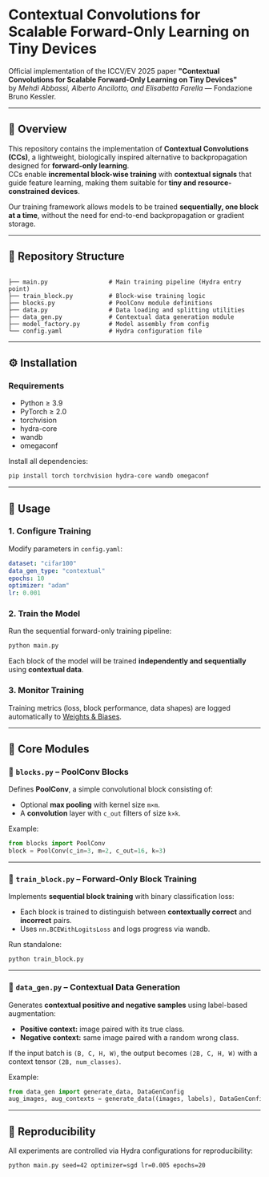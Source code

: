 # Contextual Convolutions for Scalable Forward-Only Learning on Tiny Devices

Official implementation of the ICCV/EV 2025 paper **"Contextual Convolutions for Scalable Forward-Only Learning on Tiny Devices"**  
by *Mehdi Abbassi, Alberto Ancilotto, and Elisabetta Farella* — Fondazione Bruno Kessler.

---

## 🧠 Overview
This repository contains the implementation of **Contextual Convolutions (CCs)**, a lightweight, biologically inspired alternative to backpropagation designed for **forward-only learning**.  
CCs enable **incremental block-wise training** with **contextual signals** that guide feature learning, making them suitable for **tiny and resource-constrained devices**.

Our training framework allows models to be trained **sequentially, one block at a time**, without the need for end-to-end backpropagation or gradient storage.

---

## 📁 Repository Structure
```

├── main.py                 # Main training pipeline (Hydra entry point)
├── train_block.py          # Block-wise training logic
├── blocks.py               # PoolConv module definitions
├── data.py                 # Data loading and splitting utilities
├── data_gen.py             # Contextual data generation module
├── model_factory.py        # Model assembly from config
└── config.yaml             # Hydra configuration file

````

---

## ⚙️ Installation
### Requirements
- Python ≥ 3.9  
- PyTorch ≥ 2.0  
- torchvision  
- hydra-core  
- wandb  
- omegaconf  

Install all dependencies:
```bash
pip install torch torchvision hydra-core wandb omegaconf
````

---

## 🚀 Usage

### 1. Configure Training

Modify parameters in `config.yaml`:

```yaml
dataset: "cifar100"
data_gen_type: "contextual"
epochs: 10
optimizer: "adam"
lr: 0.001
```

### 2. Train the Model

Run the sequential forward-only training pipeline:

```bash
python main.py
```

Each block of the model will be trained **independently and sequentially** using **contextual data**.

### 3. Monitor Training

Training metrics (loss, block performance, data shapes) are logged automatically to [Weights & Biases](https://wandb.ai).

---

## 🧩 Core Modules

### 🧱 `blocks.py` – PoolConv Blocks

Defines **PoolConv**, a simple convolutional block consisting of:

* Optional **max pooling** with kernel size `m×m`.
* A **convolution** layer with `c_out` filters of size `k×k`.

Example:

```python
from blocks import PoolConv
block = PoolConv(c_in=3, m=2, c_out=16, k=3)
```

---

### 🔁 `train_block.py` – Forward-Only Block Training

Implements **sequential block training** with binary classification loss:

* Each block is trained to distinguish between **contextually correct** and **incorrect** pairs.
* Uses `nn.BCEWithLogitsLoss` and logs progress via wandb.

Run standalone:

```bash
python train_block.py
```

---

### 🧩 `data_gen.py` – Contextual Data Generation

Generates **contextual positive and negative samples** using label-based augmentation:

* **Positive context:** image paired with its true class.
* **Negative context:** same image paired with a random wrong class.

If the input batch is `(B, C, H, W)`, the output becomes `(2B, C, H, W)` with a context tensor `(2B, num_classes)`.

Example:

```python
from data_gen import generate_data, DataGenConfig
aug_images, aug_contexts = generate_data((images, labels), DataGenConfig())
```

---

## 🧪 Reproducibility

All experiments are controlled via Hydra configurations for reproducibility:

```bash
python main.py seed=42 optimizer=sgd lr=0.005 epochs=20
```

<!-- ---

## 📄 Citation

If you find this work useful, please cite:

```bibtex
@inproceedings{abbassi2025contextual,
  title={Contextual Convolutions for Scalable Forward-Only Learning on Tiny Devices},
  author={Abbassi, Mehdi and Ancilotto, Alberto and Farella, Elisabetta},
  booktitle={Proceedings of the IEEE/CVF International Conference on Computer Vision (ICCV)},
  year={2025}
}
``` -->
